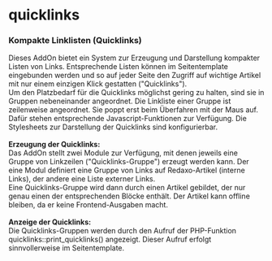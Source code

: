 # quicklinks
<h3>Kompakte Linklisten (Quicklinks)</h3>

<div>Dieses AddOn bietet ein System zur Erzeugung und Darstellung
kompakter Listen von Links. Entsprechende Listen können im Seitentemplate
eingebunden werden und so auf jeder Seite den Zugriff auf wichtige
Artikel mit nur einem einzigen Klick gestatten ("Quicklinks").</div>

<div>Um den Platzbedarf für die Quicklinks möglichst gering zu halten,
sind sie in Gruppen nebeneinander angeordnet. Die Linkliste einer
Gruppe ist zeilenweise angeordnet. Sie poppt erst beim Überfahren
mit der Maus auf. Dafür stehen entsprechende Javascript-Funktionen
zur Verfügung. Die Stylesheets zur Darstellung der Quicklinks sind
konfigurierbar.</div>

<div><br/><b>Erzeugung der Quicklinks:</b></div>
<div>Das AddOn stellt zwei Module zur Verfügung, mit denen jeweils
eine Gruppe von Linkzeilen ("Quicklinks-Gruppe") erzeugt werden kann.
Der eine Modul definiert eine Gruppe von Links auf Redaxo-Artikel
(interne Links), der andere eine Liste externer Links.<br/>
Eine Quicklinks-Gruppe wird dann durch einen Artikel gebildet, der
nur genau einen der entsprechenden Blöcke enthält. Der Artikel
kann offline bleiben, da er keine Frontend-Ausgaben macht.</div>

<div><br/><b>Anzeige der Quicklinks:</b></div>
<div>Die Quicklinks-Gruppen werden durch den Aufruf der PHP-Funktion
quicklinks::print_quicklinks() angezeigt. Dieser Aufruf erfolgt
sinnvollerweise im Seitentemplate.</div>






